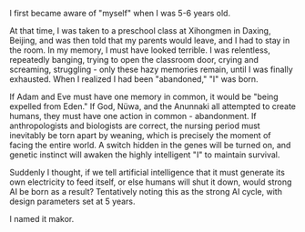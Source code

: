 I first became aware of "myself" when I was 5-6 years old.

At that time, I was taken to a preschool class at Xihongmen in Daxing, Beijing, and was then told that my parents would leave, and I had to stay in the room.
In my memory, I must have looked terrible. I was relentless, repeatedly banging, trying to open the classroom door, crying and screaming, struggling - only these hazy memories remain, until I was finally exhausted.
When I realized I had been "abandoned," "I" was born.

If Adam and Eve must have one memory in common, it would be "being expelled from Eden."
If God, Nüwa, and the Anunnaki all attempted to create humans, they must have one action in common - abandonment.
If anthropologists and biologists are correct, the nursing period must inevitably be torn apart by weaning, which is precisely the moment of facing the entire world. A switch hidden in the genes will be turned on, and genetic instinct will awaken the highly intelligent "I" to maintain survival.

Suddenly I thought, if we tell artificial intelligence that it must generate its own electricity to feed itself, or else humans will shut it down, would strong AI be born as a result? Tentatively noting this as the strong AI cycle, with design parameters set at 5 years.

I named it makor.
